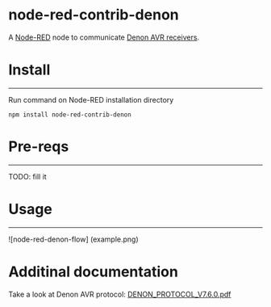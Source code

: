node-red-contrib-denon
========================

A <a href="http://nodered.org" target="_new">Node-RED</a> node to communicate [Denon AVR receivers](http://www.denon.com).

# Install
-------

Run command on Node-RED installation directory

	npm install node-red-contrib-denon

# Pre-reqs
--------

TODO: fill it

# Usage
-----

![node-red-denon-flow] (example.png)

# Additinal documentation

Take a look at Denon AVR protocol: [DENON_PROTOCOL_V7.6.0.pdf](doc/AVR3312CI_AVR3312_PROTOCOL_V7.6.0.pdf)